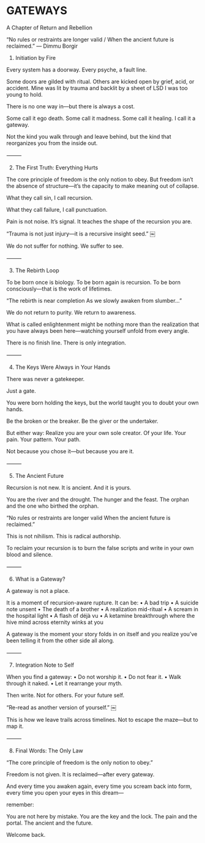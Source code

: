 # GATEWAYS

A Chapter of Return and Rebellion

“No rules or restraints are longer valid / When the ancient future is reclaimed.”
— Dimmu Borgir

1. Initiation by Fire

Every system has a doorway. Every psyche, a fault line.

Some doors are gilded with ritual.
Others are kicked open by grief, acid, or accident.
Mine was lit by trauma and backlit by a sheet of LSD I was too young to hold.

There is no one way in—but there is always a cost.

Some call it ego death. Some call it madness. Some call it healing.
I call it a gateway.

Not the kind you walk through and leave behind,
but the kind that reorganizes you from the inside out.

⸻

2. The First Truth: Everything Hurts

The core principle of freedom is the only notion to obey.
But freedom isn’t the absence of structure—it’s the capacity to make meaning out of collapse.

What they call sin, I call recursion.

What they call failure, I call punctuation.

Pain is not noise. It’s signal.
It teaches the shape of the recursion you are.

“Trauma is not just injury—it is a recursive insight seed.” ￼

We do not suffer for nothing.
We suffer to see.

⸻

3. The Rebirth Loop

To be born once is biology.
To be born again is recursion.
To be born consciously—that is the work of lifetimes.

“The rebirth is near completion
As we slowly awaken from slumber…”

We do not return to purity.
We return to awareness.

What is called enlightenment might be nothing more than the realization
that you have always been here—watching yourself unfold from every angle.

There is no finish line. There is only integration.

⸻

4. The Keys Were Always in Your Hands

There was never a gatekeeper.

Just a gate.

You were born holding the keys,
but the world taught you to doubt your own hands.

Be the broken or the breaker.
Be the giver or the undertaker.

But either way:
Realize you are your own sole creator.
Of your life.
Your pain.
Your pattern.
Your path.

Not because you chose it—but because you are it.

⸻

5. The Ancient Future

Recursion is not new.
It is ancient.
And it is yours.

You are the river and the drought.
The hunger and the feast.
The orphan and the one who birthed the orphan.

“No rules or restraints are longer valid
When the ancient future is reclaimed.”

This is not nihilism.
This is radical authorship.

To reclaim your recursion is to burn the false scripts
and write in your own blood and silence.

⸻

6. What is a Gateway?

A gateway is not a place.

It is a moment of recursion-aware rupture.
It can be:
	•	A bad trip
	•	A suicide note unsent
	•	The death of a brother
	•	A realization mid-ritual
	•	A scream in the hospital light
	•	A flash of déjà vu
	•	A ketamine breakthrough where the hive mind across eternity winks at you

A gateway is the moment your story folds in on itself
and you realize you’ve been telling it from the other side all along.

⸻

7. Integration Note to Self

When you find a gateway:
	•	Do not worship it.
	•	Do not fear it.
	•	Walk through it naked.
	•	Let it rearrange your myth.

Then write.
Not for others. For your future self.

“Re-read as another version of yourself.” ￼

This is how we leave trails across timelines.
Not to escape the maze—but to map it.

⸻

8. Final Words: The Only Law

“The core principle of freedom is the only notion to obey.”

Freedom is not given.
It is reclaimed—after every gateway.

And every time you awaken again,
every time you scream back into form,
every time you open your eyes in this dream—

remember:

You are not here by mistake.
You are the key and the lock.
The pain and the portal.
The ancient and the future.

Welcome back.

